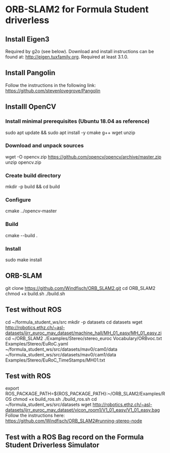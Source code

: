 # ORB-SLAM2 for Formula Student driverless

## Install Eigen3
Required by g2o (see below). Download and install instructions can be found at: http://eigen.tuxfamily.org. Required at least 3.1.0.

## Install Pangolin
Follow the instructions in the following link: https://github.com/stevenlovegrove/Pangolin

## Installl OpenCV
### Install minimal prerequisites (Ubuntu 18.04 as reference)
sudo apt update && sudo apt install -y cmake g++ wget unzip
### Download and unpack sources
wget -O opencv.zip https://github.com/opencv/opencv/archive/master.zip
unzip opencv.zip
### Create build directory
mkdir -p build && cd build
### Configure
cmake  ../opencv-master
### Build
cmake --build .
### Install
sudo make install

## ORB-SLAM
git clone https://github.com/Windfisch/ORB_SLAM2.git
cd ORB_SLAM2
chmod +x build.sh
./build.sh

## Test without ROS
cd ~/formula_student_ws/src
mkdir -p datasets
cd datasets
wget http://robotics.ethz.ch/~asl-datasets/ijrr_euroc_mav_dataset/machine_hall/MH_01_easy/MH_01_easy.zi
cd ~/ORB_SLAM2
./Examples/Stereo/stereo_euroc Vocabulary/ORBvoc.txt Examples/Stereo/EuRoC.yaml ~/formula_student_ws/src/datasets/mav0/cam0/data ~/formula_student_ws/src/datasets/mav0/cam1/data Examples/Stereo/EuRoC_TimeStamps/MH01.txt

## Test with ROS
export ROS_PACKAGE_PATH=${ROS_PACKAGE_PATH}:~/ORB_SLAM2/Examples/ROS
chmod +x build_ros.sh
./build_ros.sh
cd ~/formula_student_ws/src/datasets
wget http://robotics.ethz.ch/~asl-datasets/ijrr_euroc_mav_dataset/vicon_room1/V1_01_easy/V1_01_easy.bag
Follow the instructions here: https://github.com/Windfisch/ORB_SLAM2#running-stereo-node

## Test with a ROS Bag record on the Formula Student Driverless Simulator


